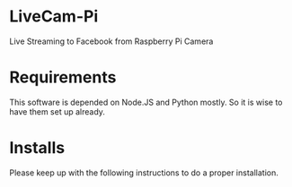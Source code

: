 # LiveCam-Pi
Live Streaming to Facebook from Raspberry Pi Camera

# Requirements
This software is depended on Node.JS and Python mostly. So it is wise to have them set up already.

# Installs
Please keep up with the following instructions to do a proper installation.
